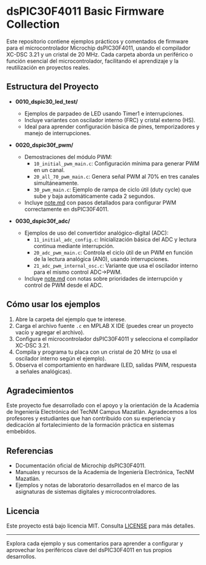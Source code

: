 # dsPIC30F4011 Basic Firmware Collection

Este repositorio contiene ejemplos prácticos y comentados de firmware para el microcontrolador Microchip dsPIC30F4011, usando el compilador XC-DSC 3.21 y un cristal de 20 MHz. Cada carpeta aborda un periférico o función esencial del microcontrolador, facilitando el aprendizaje y la reutilización en proyectos reales.

## Estructura del Proyecto

- **0010_dspic30_led_test/**
  - Ejemplos de parpadeo de LED usando Timer1 e interrupciones.
  - Incluye variantes con oscilador interno (FRC) y cristal externo (HS).
  - Ideal para aprender configuración básica de pines, temporizadores y manejo de interrupciones.

- **0020_dspic30f_pwm/**
  - Demostraciones del módulo PWM:
    - `10_initial_pwm_main.c`: Configuración mínima para generar PWM en un canal.
    - `20_all_70_pwm_main.c`: Genera señal PWM al 70% en tres canales simultáneamente.
    - `30_pwm_main.c`: Ejemplo de rampa de ciclo útil (duty cycle) que sube y baja automáticamente cada 2 segundos.
  - Incluye [note.md](0020_dspic30f_pwm/note.md) con pasos detallados para configurar PWM correctamente en dsPIC30F4011.

- **0030_dspic30f_adc/**
  - Ejemplos de uso del convertidor analógico-digital (ADC):
    - `11_initial_adc_config.c`: Inicialización básica del ADC y lectura continua mediante interrupción.
    - `20_adc_pwm_main.c`: Controla el ciclo útil de un PWM en función de la lectura analógica (AN0), usando interrupciones.
    - `21_adc_pwm_internal_osc.c`: Variante que usa el oscilador interno para el mismo control ADC→PWM.
  - Incluye [note.md](0030_dspic30f_adc/note.md) con notas sobre prioridades de interrupción y control de PWM desde el ADC.

## Cómo usar los ejemplos

1. Abre la carpeta del ejemplo que te interese.
2. Carga el archivo fuente `.c` en MPLAB X IDE (puedes crear un proyecto vacío y agregar el archivo).
3. Configura el microcontrolador dsPIC30F4011 y selecciona el compilador XC-DSC 3.21.
4. Compila y programa tu placa con un cristal de 20 MHz (o usa el oscilador interno según el ejemplo).
5. Observa el comportamiento en hardware (LED, salidas PWM, respuesta a señales analógicas).

## Agradecimientos

Este proyecto fue desarrollado con el apoyo y la orientación de la Academia de Ingeniería Electrónica del TecNM Campus Mazatlán. Agradecemos a los profesores y estudiantes que han contribuido con su experiencia y dedicación al fortalecimiento de la formación práctica en sistemas embebidos.

## Referencias

- Documentación oficial de Microchip dsPIC30F4011.
- Manuales y recursos de la Academia de Ingeniería Electrónica, TecNM Mazatlán.
- Ejemplos y notas de laboratorio desarrollados en el marco de las asignaturas de sistemas digitales y microcontroladores.

## Licencia

Este proyecto está bajo licencia MIT. Consulta [LICENSE](LICENSE) para más detalles.

---

Explora cada ejemplo y sus comentarios para aprender a configurar y aprovechar los periféricos clave del dsPIC30F4011 en tus propios desarrollos.